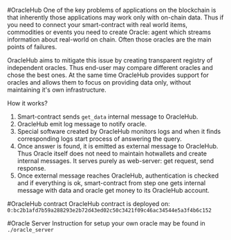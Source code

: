 #OracleHub
One of the key problems of applications on the blockchain is that inherently those applications may work only with on-chain data. Thus if you need to connect your smart-contract with real world items, commodities or events you need to create Oracle: agent which streams information about real-world on chain. Often those oracles are the main points of failures.

OracleHub aims to mitigate this issue by creating transparent registry of independent oracles. Thus end-user may compare different oracles and chose the best ones. At the same time OracleHub provides support for oracles and allows them to focus on providing data only, without maintaining it's own infrastructure.

How it works?
1. Smart-contract sends `get_data` internal message to OracleHub.
2. OracleHub emit log message to notify oracle.
3. Special software created by OracleHub monitors logs and when it finds corresponding logs start process of answering the query.
4. Once answer is found, it is emitted as external message to OracleHub. Thus Oracle itself does not need to maintain hotwallets and create internal messages. It serves purely as web-server: get request, send response.
5. Once external message reaches OracleHub, authentication is checked and if everything is ok, smart-contract from step one gets internal message with data and oracle get money to its OracleHub account.

#OracleHub contract
OracleHub contract is deployed on:
`0:bc2b1afd7b59a288293e2b72d43ed02c50c3421f09c46ac34544e5a3f4b6c152`

#Oracle Server
Instruction for setup your own oracle may be found in `./oracle_server`
